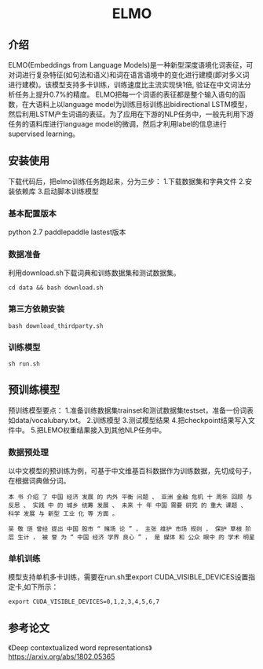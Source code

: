 <h1 align="center">ELMO</h1>

## 介绍
ELMO(Embeddings from Language Models)是一种新型深度语境化词表征，可对词进行复杂特征(如句法和语义)和词在语言语境中的变化进行建模(即对多义词进行建模)。该模型支持多卡训练，训练速度比主流实现快1倍,  验证在中文词法分析任务上提升0.7%的精度。
ELMO把每一个词语的表征都是整个输入语句的函数，在大语料上以language model为训练目标训练出bidirectional LSTM模型，然后利用LSTM产生词语的表征。为了应用在下游的NLP任务中，一般先利用下游任务的语料库进行language model的微调，然后才利用label的信息进行supervised learning。


## 安装使用
下载代码后，把elmo训练任务跑起来，分为三步：
1.下载数据集和字典文件
2.安装依赖库
3.启动脚本训练模型

### 基本配置版本
python 2.7
paddlepaddle lastest版本

### 数据准备
利用download.sh下载词典和训练数据集和测试数据集。
```shell
cd data && bash download.sh
```

### 第三方依赖安装
```shell
bash download_thirdparty.sh
```

### 训练模型
```shell
sh run.sh
```

## 预训练模型
预训练模型要点：
1.准备训练数据集trainset和测试数据集testset，准备一份词表如data/vocalubary.txt。
2.训练模型
3.测试模型结果
4.把checkpoint结果写入文件中。
5.把LEMO权重结果接入到其他NLP任务中。

### 数据预处理

以中文模型的预训练为例，可基于中文维基百科数据作为训练数据，先切成句子，在根据词典做分词。
```
本 书 介绍 了 中国 经济 发展 的 内外 平衡 问题 、 亚洲 金融 危机 十 周年 回顾 与 反思 、 实践 中 的 城乡 统筹 发展 、 未来 十 年 中国 需要 研究 的 重大 课题 、 科学 发展 与 新型 工业 化 等 方面 。
```
```
吴 敬 琏 曾经 提出 中国 股市 “ 赌场 论 ” ， 主张 维护 市场 规则 ， 保护 草根 阶层 生计 ， 被 誉 为 “ 中国 经济 学界 良心 ” ， 是 媒体 和 公众 眼中 的 学术 明星 
```

### 单机训练
模型支持单机多卡训练，需要在run.sh里export CUDA_VISIBLE_DEVICES设置指定卡,如下所示：
```shell
export CUDA_VISIBLE_DEVICES=0,1,2,3,4,5,6,7
```

## 参考论文
《Deep contextualized word representations》 https://arxiv.org/abs/1802.05365
